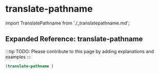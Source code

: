 # translate-pathname

import TranslatePathname from './_translatepathname.md';

<TranslatePathname />

## Expanded Reference: translate-pathname

:::tip
TODO: Please contribute to this page by adding explanations and examples
:::

```lisp
(translate-pathname )
```
